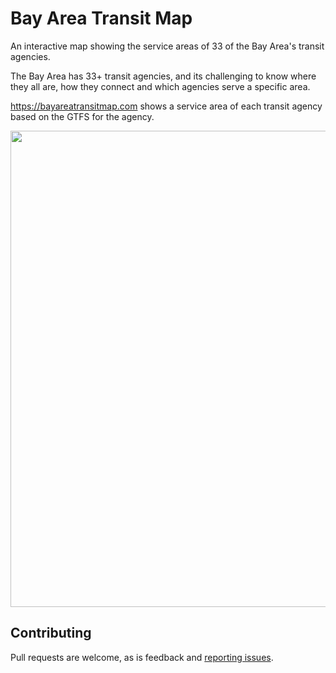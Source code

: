 # Bay Area Transit Map

An interactive map showing the service areas of 33 of the Bay Area's transit agencies.

The Bay Area has 33+ transit agencies, and its challenging to know where they all are, how they connect and which agencies serve a specific area.

https://bayareatransitmap.com shows a service area of each transit agency based on the GTFS for the agency.

<a href="https://bayareatransitmap.com"><img width="762" src="https://user-images.githubusercontent.com/96217/101236818-740b7d80-3691-11eb-94ca-5b4d76bbcf47.png"></a>

## Contributing

Pull requests are welcome, as is feedback and [reporting issues](https://github.com/blinktaginc/bayareatransitmap/issues).
